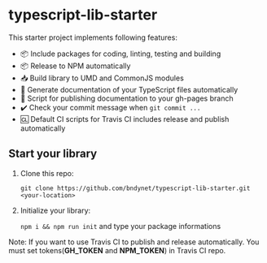 # typescript-lib-starter

This starter project implements following features:

- :package: Include packages for coding, linting, testing and building
- :package: Release to NPM automatically
- :inbox_tray: Build library to UMD and CommonJS modules
- :blue_book: Generate documentation of your TypeScript files automatically
- :running: Script for publishing documentation to your gh-pages branch
- :heavy_check_mark: Check your commit message when `git commit ...`
- :cl: Default CI scripts for Travis CI includes release and publish automatically

## Start your library

1. Clone this repo:

    `git clone https://github.com/bndynet/typescript-lib-starter.git <your-location>`

1. Initialize your library:

    `npm i && npm run init` and type your package informations


Note: If you want to use Travis CI to publish and release automatically. You must set tokens(**GH_TOKEN** and **NPM_TOKEN**) in Travis CI repo.
